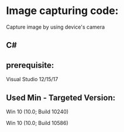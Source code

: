 # Image capturing code: 
Capture image by using device's camera

## C#

## prerequisite:
Visual Studio 12/15/17

## Used Min - Targeted Version:
Win 10 (10.0; Build 10240)

Win 10 (10.0; Build 10586)
